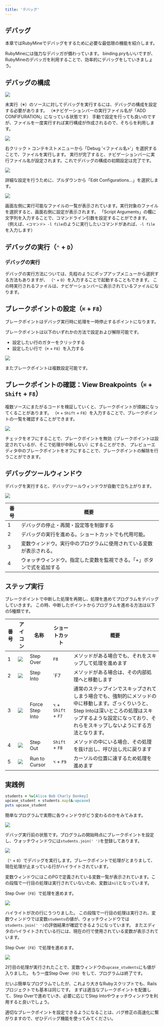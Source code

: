 ```yaml
---
title: 'デバッグ'
---
```


## デバッグ

本章ではRubyMineでデバッグをするために必要な最低限の機能を紹介します。

RubyMineには強力なデバッガが備わっています。
binding.pryもいいですが、RubyMineのデバッガを利用することで、効率的にデバッグをしていきましょう。

## デバッグの構成

![](/images/debug/rubymine-210819-16:05:27.png)

未実行（※）のソースに対してデバッグを実行するには、デバッグの構成を設定する必要があります。
（※ナビゲーションバーの実行ファイル名が「ADD CONFIFURATION」になっている状態です）
手動で設定を行っても良いのですが、ファイルを一度実行すれば実行構成が作成されるので、そちらを利用します。

![](/images/debug/how-to-configure.gif)

右クリック > コンテキストメニューから「Debug '<ファイル名>'」を選択することで、ファイルを実行します。
実行が完了すると、ナビゲーションバーに実行ファイル名が設定されます。これでデバッグの構成の初期設定は完了です。

![](/images/debug/rubymine-210819-16:17:24.png)

詳細な設定を行うために、プルダウンから「Edit Configurations...」を選択します。

![](/images/debug/rubymine-210819-16:18:32.png)

画面左側に実行可能なファイルの一覧が表示されています。実行対象のファイルを選択すると、画面右側に設定が表示されます。
「Script Arguments」の欄に文字列を入力することで、コマンドライン引数を設定することができます。
（例えば、`<コマンド> -l file`のように実行したいコマンドがあれば、`-l file`を入力します）

## デバッグの実行（`⌃` + `D`）

### デバッグの実行

デバッグの実行方法については、先程のようにポップアップメニューから選択する方法もありますが、 （`⌃` + `D`）を入力することで起動することもできます。
この時実行されるファイルは、ナビゲーションバーに表示されているファイルになります。

## ブレークポイントの設定（`⌘` + `F8`）

ブレークポイントはデバッグ実行時に処理を一時停止するポイントになります。

ブレークポイントは以下のいずれかの方法で設定および解除可能です。

- 設定したい行のガターをクリックする
- 設定したい行で（`⌘` + `F8`）を入力する

![](/images/debug/how-to-set-breakpoint.gif)

またブレークポイントは複数設定可能です。

## ブレークポイントの確認：View Breakpoints（`⌘` + `Shift` + `F8`）

複数ソースにまたがるコードを検証していくと、ブレークポイントが煩雑になってくることがあります。
（`⌘` + `Shift` + `F8`）を入力することで、ブレークポイントの一覧を確認することができます。

![](/images/debug/how-to-view-breakpoints.gif)

チェックをオフにすることで、ブレークポイントを無効（ブレークポイントは設定されているが、そこで処理が中断しない）にすることができ、
プレビューエディタ中のブレークポイントをオフにすることで、ブレークポイントの解除を行うことができます。

## デバッグツールウィンドウ

デバッグを実行すると、デバッグツールウィンドウが自動で立ち上がります。

![](/images/debug/rubymine-210819-16:43:52.png)

| 番号 | 概要                                                                 |
| ---- | -------------------------------------------------------------------- |
| 1    | デバッグの停止・再開・設定等を制御する                               |
| 2    | デバッグの実行を進める。ショートカットでも代用可能。                 |
| 3    | 変数ウィンドウ。実行中のプログラムに使用されている変数が表示される。 |
| 4    | ウォッチウィンドウ。指定した変数を監視できる。「+」ボタンで式を追加する |

## ステップ実行

ブレークポイントで中断した処理を再開し、処理を進めてプログラムをデバッグしていきます。
この時、中断したポイントからプログラムを進める方法は以下の5種類です。

| 番号 | アイコン                                        | 名称            | ショートカット        | 概要                                                                                                                                                                                                                  |
| ---- | ----------------------------------------------- | --------------- | --------------------- | --------------------------------------------------------------------------------------------------------------------------------------------------------------------------------------------------------------------- |
| 1    | ![](/images/debug/rubymine-210819-16:57:24.png) | Step Over       | `F8`                  | メソッドがある場合でも、それをスキップして処理を進めます                                                                                                                                                              |
| 2    | ![](/images/debug/rubymine-210819-16:57:32.png) | Step Into       | `F7                   | メソッドがある場合は、その内部処理へと移動します                                                                                                                                                                      |
| 3    | ![](/images/debug/rubymine-210819-16:57:41.png) | Force Step Into | `⌥` + `Shift` + `F7` | 通常のステップインでスキップされてしまう場合でも、強制的にメソッドの中に移動します。ざっくりいうと、Step Intoは深いところの処理はスキップするような設定になっており、それらをスキップしないようにする方法となります。 |
| 4    | ![](/images/debug/rubymine-210819-16:57:48.png) | Step Out        | `Shift` + `F8`        | メソッドの中にいる場合、その処理を抜け出し、呼び出し元に戻ります                                                                                                                                                      |
| 5    | ![](/images/debug/rubymine-210819-16:58:01.png) | Run to Cursor   | `⌥` + `F9`           | カーソルの位置に達するため処理を進めます                                                                                                                                                                              |

## 実践例

```ruby
students = %w[Alice Bob Charly Donkey]
upcase_student = students.map(&:upcase)
puts upcase_student
```

簡単なプログラムで実際に各ウィンドウがどう変わるのかをみてみます。

![](/images/debug/rubymine-210819-17:11:12.png)

デバッグ実行前の状態です。プログラムの開始時点にブレークポイントを設定し、ウォッチウィンドウには`students.join(' ')`を登録してあります。

![](/images/debug/rubymine-210819-17:12:37.png)

（`⌃` + `D`）でデバッグを実行します。ブレークポイントで処理がとまりまして、現在処理が止まっている行がハイライトされています。

変数ウィンドウにはこのPGで定義されている変数一覧が表示されています。この段階で一行目の処理は実行されていないため、変数は`nil`となっています。

Step Over（`F8`）で処理を進めます。

![](/images/debug/rubymine-210819-17:13:00.png)

ハイライトが次の行にうつりました。
この段階で一行目の処理は実行され、変数ウィンドウでは変数`students`の値が、ウォッチウィンドウでは`students.join(' ')`の評価結果が確認できるようになっています。
またエディタのハイライトされている行には、現在の行で使用されている変数が表示されています。

Step Over（`F8`）で処理を進めます。

![](/images/debug/rubymine-210819-17:13:28.png)

2行目の処理が実行されたことで、変数ウィンドウの`upcase_students`にも値が入りました。
もう一度Step Over（`F8`）をして、プログラムは終了です。

だいぶ簡単なプログラムでしたが、これより大きなRubyスクリプトでも、Railsプロジェクトでも基本は同じです。
まずは適当なブレークポイントを配置して、Step Overで進めていき、必要に応じてStep Intoやウォッチウィンドウを利用すると良いでしょう。

適切なブレークポイントを設定できるようになることは、バグ修正の高速化に繋がりますので、ぜひデバッグ機能を使ってみてください。
